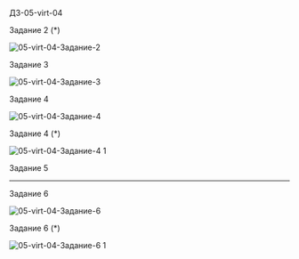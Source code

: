 ДЗ-05-virt-04

Задание 2 (*)

![05-virt-04-Задание-2](https://github.com/arklucis/my_repo/assets/154414081/3ea70c8e-9120-4957-91fe-07f357ed6b1a)


Задание 3

![05-virt-04-Задание-3](https://github.com/arklucis/my_repo/assets/154414081/1c7bd64a-6bd3-43de-9a16-14c6c9949e59)


Задание 4

![05-virt-04-Задание-4](https://github.com/arklucis/my_repo/assets/154414081/1647d7a3-c8db-408e-b50f-a03282978ae1)


Задание 4 (*)

![05-virt-04-Задание-4 1](https://github.com/arklucis/my_repo/assets/154414081/8eadd67a-0fa5-47e6-8b49-2f923929db10)


Задание 5

---------------


Задание 6

![05-virt-04-Задание-6](https://github.com/arklucis/my_repo/assets/154414081/be63f76c-ed98-469c-b963-fce188fd22a0)


Задание 6 (*)

![05-virt-04-Задание-6 1](https://github.com/arklucis/my_repo/assets/154414081/123a5ec0-071e-443d-bcd6-f32380d71657)
